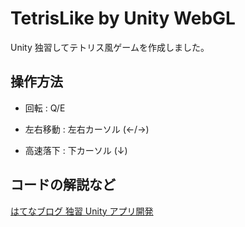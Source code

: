# TetrisLike by Unity WebGL
Unity 独習してテトリス風ゲームを作成しました。
## 操作方法
* 回転 : Q/E

* 左右移動 : 左右カーソル (←/→)

* 高速落下 : 下カーソル (↓)

## コードの解説など
[はてなブログ 独習 Unity アプリ開発](https://from20150817.hatenablog.com/entry/2023/10/23/154032)

